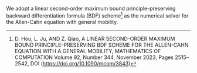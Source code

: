 We adopt a linear second-order maximum bound principle-preserving backward differentiation formula (BDF) scheme[^1] as the numerical solver for the Allen-Cahn equation with general mobility. 

[^1]: D. Hou, L. Ju, AND Z. Qiao, A LINEAR SECOND-ORDER MAXIMUM BOUND PRINCIPLE-PRESERVING BDF SCHEME FOR THE ALLEN-CAHN EQUATION WITH A GENERAL MOBILITY, MATHEMATICS OF COMPUTATION Volume 92, Number 344, November 2023, Pages 2515–2542, DOI (https://doi.org/10.1090/mcom/3843)

